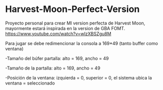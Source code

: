 # Harvest-Moon-Perfect-Version
Proyecto personal para crear MI version perfecta de Harvest Moon, mayormente estará inspirada en la version de GBA FOMT.
https://www.youtube.com/watch?v=wIzXBSZgu8M

Para jugar se debe redimencionar la consola a 169*49 (tanto buffer como ventana)

-Tamaño del búfer partalla: alto = 169, ancho = 49

-Tamaño de la partalla: alto = 169, ancho = 49

-Posición de la ventana: izquierda = 0, superior = 0, el sistema ubica la ventana = seleccionado
